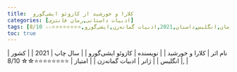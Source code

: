 ```yaml
---
title:  کلارا و خورشید از کازوئو ایشی‌گورو
categories: [ادبیات داستانی,رمان فانتزی]
tags: [رمان,انگلیس,داستان,2021,ادبیات گمانه‌زن,ایشی‌گورو,⭐⭐⭐⭐⭐⭐⭐⭐☆☆ 8/10]
toc: true
---
```


| نام اثر | کلارا و خورشید |
| نویسنده | کازوئو ایشی‌گورو |
| سال چاپ | 2021  |
| کشور | انگلیس  |
| ژانر | ادبیات گمانه‌زن   |
| امتیاز | ⭐⭐⭐⭐⭐⭐⭐⭐☆☆ 8/10‚  |
